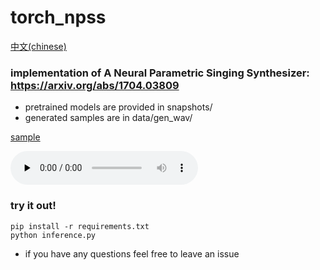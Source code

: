 # torch_npss

[中文(chinese)](README_CN.md)

### implementation of A Neural Parametric Singing Synthesizer: https://arxiv.org/abs/1704.03809
* pretrained models are provided in snapshots/
* generated samples are in data/gen_wav/ 

[sample](data/gen_wav/29test.wav)

<audio id="audio" controls="" preload="none">
<source id="mp3" src="data/gen_wav/29test.wav">
</audio>

### try it out!
``` 
pip install -r requirements.txt 
python inference.py
```
* if you have any questions feel free to leave an issue
